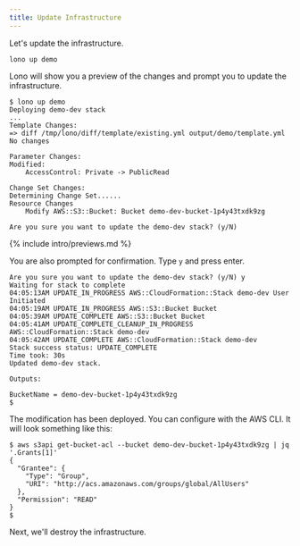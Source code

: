```yaml
---
title: Update Infrastructure
---
```


Let's update the infrastructure.

    lono up demo

Lono will show you a preview of the changes and prompt you to update the infrastructure.

    $ lono up demo
    Deploying demo-dev stack
    ...
    Template Changes:
    => diff /tmp/lono/diff/template/existing.yml output/demo/template.yml
    No changes

    Parameter Changes:
    Modified:
        AccessControl: Private -> PublicRead

    Change Set Changes:
    Determining Change Set......
    Resource Changes
        Modify AWS::S3::Bucket: Bucket demo-dev-bucket-1p4y43txdk9zg

    Are you sure you want to update the demo-dev stack? (y/N)

{% include intro/previews.md %}

You are also prompted for confirmation. Type `y` and press enter.

    Are you sure you want to update the demo-dev stack? (y/N) y
    Waiting for stack to complete
    04:05:13AM UPDATE_IN_PROGRESS AWS::CloudFormation::Stack demo-dev User Initiated
    04:05:19AM UPDATE_IN_PROGRESS AWS::S3::Bucket Bucket
    04:05:39AM UPDATE_COMPLETE AWS::S3::Bucket Bucket
    04:05:41AM UPDATE_COMPLETE_CLEANUP_IN_PROGRESS AWS::CloudFormation::Stack demo-dev
    04:05:42AM UPDATE_COMPLETE AWS::CloudFormation::Stack demo-dev
    Stack success status: UPDATE_COMPLETE
    Time took: 30s
    Updated demo-dev stack.

    Outputs:

    BucketName = demo-dev-bucket-1p4y43txdk9zg
    $

The modification has been deployed. You can configure with the AWS CLI. It will look something like this:

    $ aws s3api get-bucket-acl --bucket demo-dev-bucket-1p4y43txdk9zg | jq '.Grants[1]'
    {
      "Grantee": {
        "Type": "Group",
        "URI": "http://acs.amazonaws.com/groups/global/AllUsers"
      },
      "Permission": "READ"
    }
    $

Next, we'll destroy the infrastructure.
